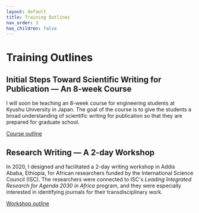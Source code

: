 ```yaml
---
layout: default
title: Training Outlines
nav_order: 3
has_children: false
---
```


# Training Outlines

## Initial Steps Toward Scientific Writing for Publication &mdash; An 8-week Course

I will soon be teaching an 8-week course for engineering students at Kyushu University in Japan. The goal of the course is to give the students a broad understanding of scientific writing for publication so that they are prepared for graduate school.

[Course outline](/docs/scientific-writing-eight-week-course-kyushu.pdf)

## Research Writing &mdash; A 2-day Workshop

In 2020, I designed and facilitated a 2-day writing workshop in Addis Ababa, Ethiopia, for African researchers funded by the International Science Council (ISC). The researchers were connected to ISC's *Leading Integrated Research for Agenda 2030 in Africa* program, and they were especially interested in identifying journals for their transdisciplinary work.

[Workshop outline](/docs/research-writing-two-day-workshop-ethiopia.pdf)
